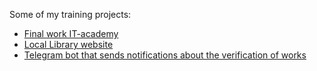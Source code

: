 Some of my training projects:
* [Final work IT-academy](https://github.com/alex-shef/mysite)
* [Local Library website](https://github.com/alex-shef/django_local_library)
* [Telegram bot that sends notifications about the verification of works](https://replit.com/@alexshef/devman-bot)
